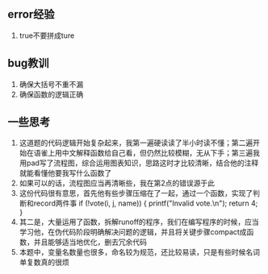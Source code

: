 ## error经验
1. true不要拼成ture
## bug教训
1. 确保大括号不重不漏
2. 确保函数的逻辑正确
## 一些思考
1. 这道题的代码逻辑开始复杂起来，我第一遍硬读读了半小时读不懂；第二遍开始在语雀上用中文解释函数给自己看，但仍然比较模糊，无从下手；第三遍我用pad写了流程图，综合运用图表知识，思路这时才比较清晰，结合他的注释就能看懂他要我写什么函数了
2. 如果可以的话，流程图应当再清晰些，我在第2点的错误源于此
3. 这份代码很有意思，首先他有些步骤压缩在了一起，通过一个函数，实现了判断和record两件事
  if (!vote(i, j, name))
    {
       printf("Invalid vote.\n");
       return 4;
    }
5. 其二是，大量运用了函数，拆解runoff的程序，我们在编写程序的时候，应当学习他，在伪代码阶段明确解决问题的逻辑，并且将关键步骤compact成函数，并且能够适当地优化，删去冗余代码
6. 本题中，变量名数量也很多，命名较为规范，还比较易读，只是有些时候名词单复数真的很烦
